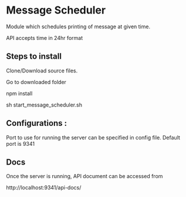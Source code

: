 # Message Scheduler
Module which schedules printing of message at given time.

API accepts time in 24hr format

## Steps to install
Clone/Download source files.

Go to downloaded folder

npm install

sh start_message_scheduler.sh

## Configurations :
Port to use for running the server can be specified in config file.
Default port is 9341

## Docs
Once the server is running, API document can be accessed from

http://localhost:9341/api-docs/
